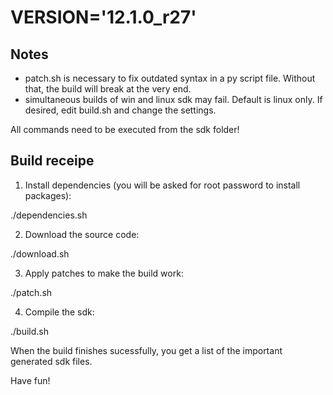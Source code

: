 VERSION='12.1.0_r27'
====================

Notes
-----

- patch.sh is necessary to fix outdated syntax in a py script file. Without that, the build will break at the very end.
- simultaneous builds of win and linux sdk may fail. Default is linux only. If desired, edit build.sh and change the settings.

All commands need to be executed from the sdk folder!

Build receipe
-------------

1) Install dependencies (you will be asked for root password to install packages):

./dependencies.sh

2) Download the source code:

./download.sh

3) Apply patches to make the build work:

./patch.sh

4) Compile the sdk:

./build.sh

When the build finishes sucessfully, you get a list of the important generated sdk files.

Have fun!
